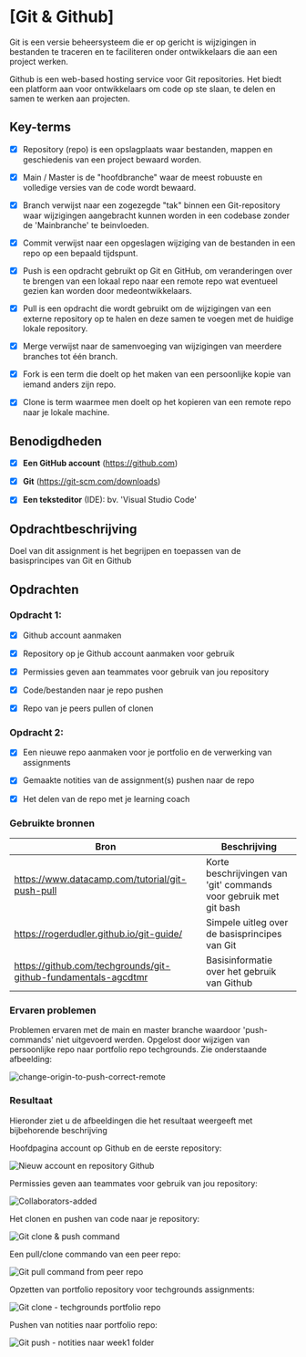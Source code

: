 # [Git & Github]

Git is een versie beheersysteem die er op gericht is wijzigingen in bestanden te traceren en te faciliteren onder ontwikkelaars die aan een project werken.
 
Github is een web-based hosting service voor Git repositories. Het biedt een platform aan voor ontwikkelaars om code op ste slaan, te delen en samen te werken aan projecten. 

## Key-terms

- [x] Repository (repo) is een opslagplaats waar bestanden, mappen en geschiedenis van een project bewaard worden.
- [x] Main / Master is de "hoofdbranche" waar de meest robuuste en volledige versies van de code wordt bewaard.
- [x] Branch verwijst naar een zogezegde "tak" binnen een Git-repository waar wijzigingen aangebracht kunnen worden in een codebase zonder de 'Mainbranche' te beinvloeden.
- [x] Commit verwijst naar een opgeslagen wijziging van de bestanden in een repo op een bepaald tijdspunt. 
- [x] Push is een opdracht gebruikt op Git en GitHub, om veranderingen over te brengen van een lokaal repo naar een remote repo wat eventueel gezien kan worden door medeontwikkelaars.
- [x] Pull is een opdracht die wordt gebruikt om de wijzigingen van een externe repository op te halen en deze samen te voegen met de huidige lokale repository.
- [x] Merge verwijst naar de samenvoeging van wijzigingen van meerdere branches tot één branch.
- [x] Fork is een term die doelt op het maken van een persoonlijke kopie van iemand anders zijn repo.
- [x] Clone is term waarmee men doelt op het kopieren van een remote repo naar je lokale machine.


## Benodigdheden

- [x] <strong>Een GitHub account</strong> (https://github.com)
- [x] <strong>Git</strong> (https://git-scm.com/downloads)
- [x] <strong>Een teksteditor</strong> (IDE): bv. 'Visual Studio Code'


## Opdrachtbeschrijving

Doel van dit assignment is het begrijpen en toepassen van de basisprincipes van Git en Github

## Opdrachten

### Opdracht 1:

- [x] Github account aanmaken
- [x] Repository op je Github account aanmaken voor gebruik
- [x] Permissies geven aan teammates voor gebruik van jou repository
- [x] Code/bestanden naar je repo pushen
- [x] Repo van je peers pullen of clonen


### Opdracht 2:

- [x] Een nieuwe repo aanmaken voor je portfolio en de verwerking van assignments
- [x] Gemaakte notities van de assignment(s) pushen naar de repo
- [x] Het delen van de repo met je learning coach   


### Gebruikte bronnen

| Bron      | Beschrijving |
| ----------- | ----------- |
| https://www.datacamp.com/tutorial/git-push-pull     | Korte beschrijvingen van 'git' commands voor gebruik met git bash       |
| https://rogerdudler.github.io/git-guide/   | Simpele uitleg over de basisprincipes van Git        |
| https://github.com/techgrounds/git-github-fundamentals-agcdtmr | Basisinformatie over het gebruik van Github |



### Ervaren problemen

Problemen ervaren met de main en master branche waardoor 'push-commands' niet uitgevoerd werden. Opgelost door wijzigen van persoonlijke repo naar portfolio repo techgrounds. Zie onderstaande afbeelding:

![change-origin-to-push-correct-remote](../00_includes/Change-origin-to-push-correct-remote.png)


### Resultaat
Hieronder ziet u de afbeeldingen die het resultaat weergeeft met bijbehorende beschrijving

Hoofdpagina account op Github en de eerste repository:

![Nieuw account en repository Github](../00_includes/Hoofdpagina-Github-First_Repo.png)

Permissies geven aan teammates voor gebruik van jou repository:

![Collaborators-added](../00_includes/Added-collaborators.png)

Het clonen en pushen van code naar je repository:

![Git clone & push command](../00_includes/Git-Clone+Push.png)

Een pull/clone commando van een peer repo:

![Git pull command from peer repo](../00_includes/Pull-rep-peer.png)

Opzetten van portfolio repository voor techgrounds assignments:

![Git clone - techgrounds portfolio repo](../00_includes/new-rep-portfolio.png)

Pushen van notities naar portfolio repo:

![Git push - notities naar week1 folder](../00_includes/notities-push.png)










 

